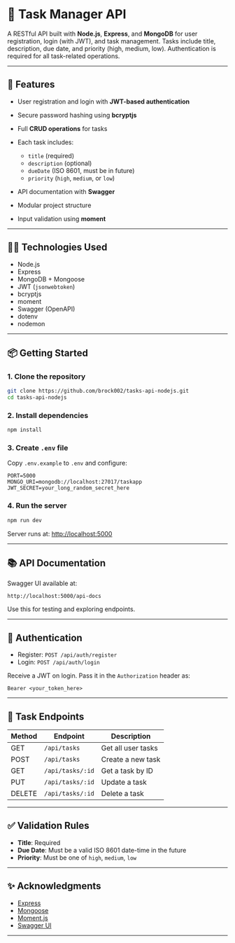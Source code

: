 # 📝 Task Manager API

A RESTful API built with **Node.js**, **Express**, and **MongoDB** for user registration, login (with JWT), and task management. Tasks include title, description, due date, and priority (high, medium, low). Authentication is required for all task-related operations.

---

## 🚀 Features

-   User registration and login with **JWT-based authentication**
-   Secure password hashing using **bcryptjs**
-   Full **CRUD operations** for tasks
-   Each task includes:

    -   `title` (required)
    -   `description` (optional)
    -   `dueDate` (ISO 8601, must be in future)
    -   `priority` (`high`, `medium`, or `low`)

-   API documentation with **Swagger**
-   Modular project structure
-   Input validation using **moment**

---

## 🧑‍💻 Technologies Used

-   Node.js
-   Express
-   MongoDB + Mongoose
-   JWT (`jsonwebtoken`)
-   bcryptjs
-   moment
-   Swagger (OpenAPI)
-   dotenv
-   nodemon

---

## 📦 Getting Started

### 1. Clone the repository

```bash
git clone https://github.com/brock002/tasks-api-nodejs.git
cd tasks-api-nodejs
```

### 2. Install dependencies

```bash
npm install
```

### 3. Create `.env` file

Copy `.env.example` to `.env` and configure:

```env
PORT=5000
MONGO_URI=mongodb://localhost:27017/taskapp
JWT_SECRET=your_long_random_secret_here
```

### 4. Run the server

```bash
npm run dev
```

Server runs at: [http://localhost:5000](http://localhost:5000)

---

## 📚 API Documentation

Swagger UI available at:

```
http://localhost:5000/api-docs
```

Use this for testing and exploring endpoints.

---

## 🔐 Authentication

-   Register: `POST /api/auth/register`
-   Login: `POST /api/auth/login`

Receive a JWT on login. Pass it in the `Authorization` header as:

```
Bearer <your_token_here>
```

---

## 🧾 Task Endpoints

| Method | Endpoint         | Description        |
| ------ | ---------------- | ------------------ |
| GET    | `/api/tasks`     | Get all user tasks |
| POST   | `/api/tasks`     | Create a new task  |
| GET    | `/api/tasks/:id` | Get a task by ID   |
| PUT    | `/api/tasks/:id` | Update a task      |
| DELETE | `/api/tasks/:id` | Delete a task      |

---

## ✅ Validation Rules

-   **Title**: Required
-   **Due Date**: Must be a valid ISO 8601 date-time in the future
-   **Priority**: Must be one of `high`, `medium`, `low`

---

## ✨ Acknowledgments

-   [Express](https://expressjs.com)
-   [Mongoose](https://mongoosejs.com)
-   [Moment.js](https://momentjs.com)
-   [Swagger UI](https://swagger.io/tools/swagger-ui/)

---

